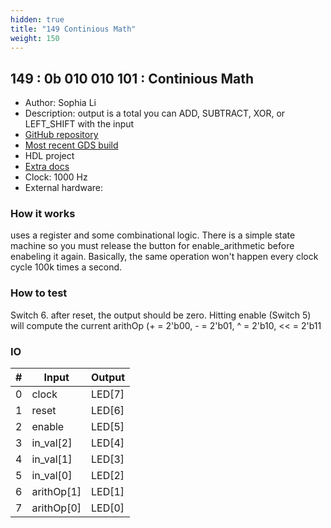 ```yaml
---
hidden: true
title: "149 Continious Math"
weight: 150
---
```


## 149 : 0b 010 010 101 : Continious Math

* Author: Sophia Li
* Description: output is a total you can ADD, SUBTRACT, XOR, or LEFT_SHIFT with the input  
* [GitHub repository](https://github.com/cmu-stuco-98154/f22-tt02-sophiali)
* [Most recent GDS build](https://github.com/cmu-stuco-98154/f22-tt02-sophiali/actions/runs/3600167212)
* HDL project
* [Extra docs]()
* Clock: 1000 Hz
* External hardware: 



### How it works

uses a register and some combinational logic. There is a simple state machine so you must release the button for enable_arithmetic before enabeling it again. Basically, the same operation won't happen every clock cycle 100k times a second.

### How to test

Switch 6. after reset, the output should be zero. Hitting enable (Switch 5) will compute the current arithOp (+ = 2'b00, - = 2'b01, ^ = 2'b10, << = 2'b11

### IO

| # | Input        | Output       |
|---|--------------|--------------|
| 0 | clock  | LED[7] |
| 1 | reset  | LED[6] |
| 2 | enable  | LED[5] |
| 3 | in_val[2]  | LED[4] |
| 4 | in_val[1]  | LED[3] |
| 5 | in_val[0]  | LED[2] |
| 6 | arithOp[1]  | LED[1] |
| 7 | arithOp[0]  | LED[0] |
